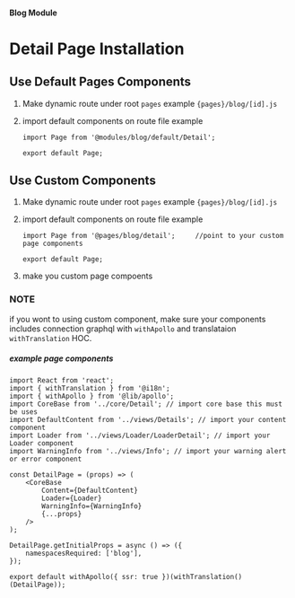 #### Blog Module
# Detail Page Installation

## Use Default Pages Components
1. Make dynamic route under root `pages` 
    example `{pages}/blog/[id].js`
2. import default components on route file 
    example

    ```node
    import Page from '@modules/blog/default/Detail';

    export default Page;

    ```


## Use Custom Components

1. Make dynamic route under root `pages` 
    example `{pages}/blog/[id].js`
2. import default components on route file 
    example

    ```node
    import Page from '@pages/blog/detail';     //point to your custom page components

    export default Page;

    ```

3. make you custom page compoents

### NOTE
if you wont to using custom component, make sure your components includes
connection graphql with `withApollo` and translataion `withTranslation` HOC.

##### example page components

```node
import React from 'react';
import { withTranslation } from '@i18n';
import { withApollo } from '@lib/apollo';
import CoreBase from '../core/Detail'; // import core base this must be uses
import DefaultContent from '../views/Details'; // import your content component
import Loader from '../views/Loader/LoaderDetail'; // import your Loader component
import WarningInfo from '../views/Info'; // import your warning alert or error component

const DetailPage = (props) => (
    <CoreBase
        Content={DefaultContent}
        Loader={Loader}
        WarningInfo={WarningInfo}
        {...props}
    />
);

DetailPage.getInitialProps = async () => ({
    namespacesRequired: ['blog'],
});

export default withApollo({ ssr: true })(withTranslation()(DetailPage));


```

